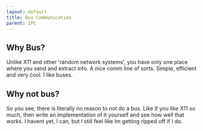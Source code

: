 ```yaml
---
layout: default
title: Bus Communication
parent: IPC
---
```


## Why Bus?
Unlike X11 and other 'random network systems', you have only one place where you send and extract info. A nice comm line of sorts. Simple, efficient and very cool. I like buses.

## Why not bus?
So you see, there is literally no reason to not do a bus. Like if you like X11 so much, then write an implementation of it yourself and see how well that works. I havent yet, I can, but I still feel like Im getting ripped off if I do.
